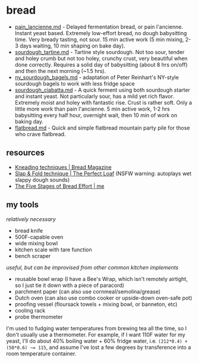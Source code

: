 # bread
+ [pain_lancienne.md](pain_lancienne.md) - Delayed fermentation bread, or pain l'ancienne. Instant yeast based. Extremely low-effort bread, no dough babysitting time. Very bready tasting, not sour. 15 min active work (5 min mixing, 2-3 days waiting, 10 min shaping on bake day).
+ [sourdough_tartine.md](sourdough_tartine.md) - Tartine style sourdough. Not too sour, tender and holey crumb but not too holey, crunchy crust, very beautiful when done correctly. Requires a solid day of babysitting (about 8 hrs on/off) and then the next morning (~1.5 hrs).
+ [ny_sourdough_bagels.md](ny_sourdough_bagels.md) - adaptation of Peter Reinhart's NY-style sourdough bagels to work with less fridge space
+ [sourdough_ciabatta.md](sourdough_ciabatta.md) - A quick ferment using both sourdough starter and instant yeast. Not particularly sour, has a mild yet rich flavor. Extremely moist and holey with fantastic rise. Crust is rather soft. Only a little more work than pain l'ancienne. 5 min active work, 1-2 hrs babysitting every half hour, overnight wait, then 10 min of work on baking day.
+ [flatbread.md](flatbread.md) - Quick and simple flatbread mountain party pile for those who crave flatbread.


## resources

+ [Kneading techniques | Bread Magazine](https://bread-magazine.com/kneading-technique-roundup/)
+ [Slap & Fold technique | The Perfect Loaf](https://www.theperfectloaf.com/guides/slap-and-fold/) (NSFW warning: autoplays wet slappy dough sounds)
+ [The Five Stages of Bread Effort | me](https://medium.com/@rhetoricize/the-five-stages-of-bread-effort-1190cd8b2d97)


## my tools
*relatively necessary*

+ bread knife
+ 500F-capable oven
+ wide mixing bowl
+ kitchen scale with tare function
+ bench scraper

*useful, but can be improvised from other common kitchen implements*

+ reusable bowl wrap (I have a Bee's Wrap, which isn't remotely airtight, so I just tie it down with a piece of paracord)
+ parchment paper (can also use cornmeal/semolina/grease)
+ Dutch oven (can also use combo cooker or upside-down oven-safe pot)
+ proofing vessel (floursack towels + mixing bowl, or banneton, etc)
+ cooling rack
+ probe thermometer

I'm used to fudging water temperatures from brewing tea all the time, so I don't usually use a thermometer. For example, if I want 110F water for my yeast, I'll do about 40% boiling water + 60% fridge water, i.e. `(212*0.4) + (50*0.6) ~= 115`, and assume I've lost a few degrees by transference into a room temperature container.
